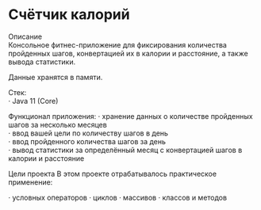 # Счётчик калорий
    
Описание    
Консольное фитнес-приложение для фиксирования количества пройденных шагов, конвертацией их в калории и расстояние, а также вывода статистики.

Данные хранятся в памяти.

Стек:   
· Java 11 (Core)    

 Функционал приложения: 
 · хранение данных о количестве пройденных шагов за несколько месяцев   
 · ввод вашей цели по количеству шагов в день   
 · ввод пройденного количества шагов за день    
 · вывод статистики за определённый месяц с конвертацией шагов в калории и расстояние       

Цели проекта
В этом проекте отрабатывалось практическое применение:

· условных операторов
· циклов
· массивов
· классов и методов